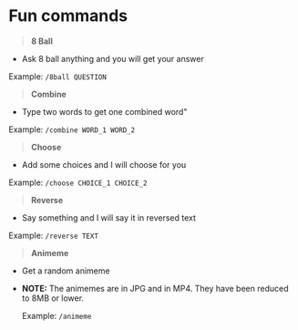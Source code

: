 # Fun commands

> **8 Ball**

* Ask 8 ball anything and you will get your answer

 Example: `/8ball QUESTION`


> **Combine**

* Type two words to get one combined word"

 Example: `/combine WORD_1 WORD_2`


>**Choose**

* Add some choices and I will choose for you

 Example: `/choose CHOICE_1 CHOICE_2`

>**Reverse**

* Say something and I will say it in reversed text

 Example: `/reverse TEXT`


>**Animeme**

* Get a random animeme
* **NOTE:** The animemes are in JPG and in MP4. They have been reduced to 8MB or lower.

  Example: `/animeme`
